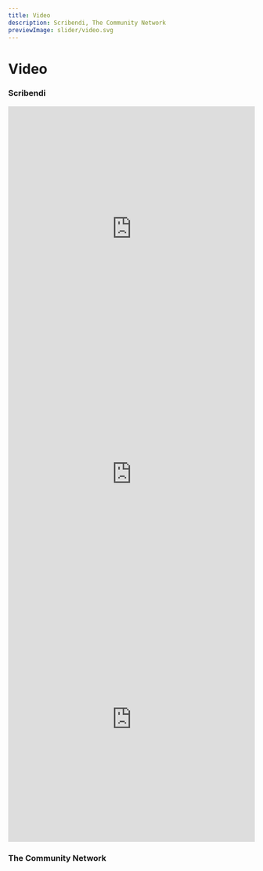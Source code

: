 ```yaml
---
title: Video
description: Scribendi, The Community Network
previewImage: slider/video.svg
---
```


# Video

### Scribendi

<iframe width="100%" height="500" src="https://www.youtube.com/embed/os7JezfFh8I" frameborder="0" allow="accelerometer; autoplay; clipboard-write; encrypted-media; gyroscope; picture-in-picture" allowfullscreen></iframe>

<iframe width="100%" height="500" src="https://www.youtube.com/embed/AhDfTdAY1cU" frameborder="0" allow="accelerometer; autoplay; clipboard-write; encrypted-media; gyroscope; picture-in-picture" allowfullscreen></iframe>

<iframe width="100%" height="500" src="https://www.youtube.com/embed/lj6KnVkdQqk" frameborder="0" allow="accelerometer; autoplay; clipboard-write; encrypted-media; gyroscope; picture-in-picture" allowfullscreen></iframe>

### The Community Network
